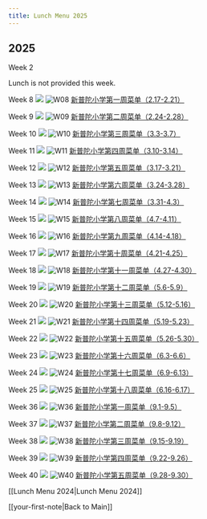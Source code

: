 ```yaml
---
title: Lunch Menu 2025
---
```


## 2025

Week 2

Lunch is not provided this week.

Week 8
<img src="{{ site.baseurl }}/assets/img/2025/lunch-25-w08.webp"/>
![W08](lunch-25-w08.webp)
[新普陀小学第一周菜单（2.17-2.21）](https://mp.weixin.qq.com/s?__biz=MzAxMzI0NzY3OA==&mid=2653213003&idx=1&sn=0605d31fc9b1e5711779ae1ddc75fa4b&chksm=81f345aa78ba27a4b6d3bada91646b1b50c61450af27868e824881b6402c67849d205f8fe7f1)

Week 9
<img src="{{ site.baseurl }}/assets/img/2025/lunch-25-w09.webp"/>
![W09](lunch-25-w09.webp)
[新普陀小学第二周菜单（2.24-2.28）](https://mp.weixin.qq.com/s?__biz=MzAxMzI0NzY3OA==&mid=2653214343&idx=2&sn=299a6e0afb5161744fe719dfbf4d4bfb&chksm=81ca2aa6fb1a1ee092cea1a89f3d20fcd7d65c147724cb3ecb170ad7196c86d68fcf09eced7c)

Week 10
<img src="{{ site.baseurl }}/assets/img/2025/lunch-25-w10.webp"/>
![W10](lunch-25-w10.webp)
[新普陀小学第三周菜单（3.3-3.7）](https://mp.weixin.qq.com/s?__biz=MzAxMzI0NzY3OA==&mid=2653214530&idx=1&sn=204e35490a6edf68a2015daf41c28442&chksm=81c90737588ebea00c435d5be845132ca5783b955e7a6fd280c51ee165b66ac833e07ec34948)

Week 11
<img src="{{ site.baseurl }}/assets/img/2025/lunch-25-w11.png"/>
![W11](lunch-25-w11.png)
[新普陀小学第四周菜单（3.10-3.14）](https://mp.weixin.qq.com/s?__biz=MzAxMzI0NzY3OA==&mid=2653215034&idx=2&sn=a657f9ed18a4e8b492ac8374284611ad&chksm=8187a6dcf0e6420d841d9f3df766669be40fae908b3611ee9da26af3b5ae447baafabde883e3)

Week 12
<img src="{{ site.baseurl }}/assets/img/2025/lunch-25-w12.webp"/>
![W12](lunch-25-w12.webp)
[新普陀小学第五周菜单（3.17-3.21）](https://mp.weixin.qq.com/s?__biz=MzAxMzI0NzY3OA==&mid=2653215588&idx=2&sn=b7a52555ea0fce100a4e16ca8819a492&chksm=8108e5e769fd02187be558c88a1c702fef2e8f0fb275ea788123c680638394dc912f9da5e94c)

Week 13
<img src="{{ site.baseurl }}/assets/img/2025/lunch-25-w13.webp"/>
![W13](lunch-25-w13.webp)
[新普陀小学第六周菜单（3.24-3.28）](https://mp.weixin.qq.com/s?__biz=MzAxMzI0NzY3OA==&mid=2653215948&idx=2&sn=ad76038bf63487c50dff9c3e6e30070b&chksm=813b38abf547ebae5621250cc523a866208d4c21cb8efc982d2fc6fd0f8bbab794aaf5bec022)

Week 14
<img src="{{ site.baseurl }}/assets/img/2025/lunch-25-w14.webp"/>
![W14](lunch-25-w14.webp)
[新普陀小学第七周菜单（3.31-4.3）](https://mp.weixin.qq.com/s?__biz=MzAxMzI0NzY3OA==&mid=2653216568&idx=2&sn=363f1561cfadace9d514083061c882a8&chksm=8197917bf8658438920bab984429d2086a6137e8747f5697dfa0dd07110f07fe16835b41ffc3)

Week 15
<img src="{{ site.baseurl }}/assets/img/2025/lunch-25-w15.webp"/>
![W15](lunch-25-w15.webp)
[新普陀小学第八周菜单（4.7-4.11）](https://mp.weixin.qq.com/s?__biz=MzAxMzI0NzY3OA==&mid=2653216988&idx=3&sn=5e09026d94d05e5afab2b961b3ac45f1&chksm=81e94636d6364138e979240bbf4bae0e284809c5a9396b206960425cba8a6d7ff1dfe7b7f42e&sessionid=1744086469)

Week 16
<img src="{{ site.baseurl }}/assets/img/2025/lunch-25-w16.webp"/>
![W16](lunch-25-w16.webp)
[新普陀小学第九周菜单（4.14-4.18）](https://mp.weixin.qq.com/s?__biz=MzAxMzI0NzY3OA==&mid=2653218325&idx=2&sn=1251230345e66fec4709f29c6475bd3a&chksm=813d30ae64d1f741c3fc2245f5095be286f332e35db2ea3dc2c436e58949e215679cc0364e3d)

Week 17
<img src="{{ site.baseurl }}/assets/img/2025/lunch-25-w17.webp"/>
![W17](lunch-25-w17.webp)
[新普陀小学第十周菜单（4.21-4.25）](https://mp.weixin.qq.com/s?__biz=MzAxMzI0NzY3OA==&mid=2653222193&idx=1&sn=36ea4cf66cea9762eb86f24fabf58cbe&chksm=8169f3186188be415a12962743e99db8a4eaeab9af6ddfe31e94233d963b101e0099aac02ed5)

Week 18
<img src="{{ site.baseurl }}/assets/img/2025/lunch-25-w18.webp"/>
![W18](lunch-25-w18.webp)
[新普陀小学第十一周菜单（4.27-4.30）](https://mp.weixin.qq.com/s?__biz=MzAxMzI0NzY3OA==&mid=2653222612&idx=1&sn=63c5178055ba9ed4f57bc514dec11c93&chksm=8192111421e4eeb155208e5d84aaf7205f3ffcccf0a99491bc217465298cb1c1fe7c3642258f)

Week 19
<img src="{{ site.baseurl }}/assets/img/2025/lunch-25-w19.webp"/>
![W19](lunch-25-w19.webp)
[新普陀小学第十二周菜单（5.6-5.9）](https://mp.weixin.qq.com/s?__biz=MzAxMzI0NzY3OA==&mid=2653223252&idx=2&sn=a3a8e38a8d7f325deee11ec1ed34f872&chksm=81f862a36f20aa46d051c7a56677457c1398ccf67599db678fe0f0f28cbdcc2fb7b3d29628ac)

Week 20 
<img src="{{ site.baseurl }}/assets/img/2025/lunch-25-w20.webp"/>
![W20](lunch-25-w20.webp)
[新普陀小学第十三周菜单（5.12-5.16）](https://mp.weixin.qq.com/s?__biz=MzAxMzI0NzY3OA==&mid=2653224236&idx=2&sn=6220c1730d4a1f4544c56951af3495c8&chksm=81329df3fe02c80d587eb20322d8b34953a981a3a2634d3e0aa776177436e81272e4ffccfa6a)

Week 21 
<img src="{{ site.baseurl }}/assets/img/2025/lunch-25-w21.webp"/>
![W21](lunch-25-w21.webp)
[新普陀小学第十四周菜单（5.19-5.23）](https://mp.weixin.qq.com/s?__biz=MzAxMzI0NzY3OA==&mid=2653224948&idx=1&sn=10b21059503654ec22aabeec6743d370&chksm=81369934f162c58a114d3db7448b05afa93d96df2fcf3cebda9b87f75623907a64375e9982ad)

Week 22 
<img src="{{ site.baseurl }}/assets/img/2025/lunch-25-w22.webp"/>
![W22](lunch-25-w22.webp)
[新普陀小学第十五周菜单（5.26-5.30）](https://mp.weixin.qq.com/s?__biz=MzAxMzI0NzY3OA==&mid=2653225168&idx=1&sn=37a3c15e21265e26378a31b983db1b01&chksm=81c5bf9d709bca66c49654eb4123b6aff2c79fa2fce308ac2c3a4a9c3484ea54256095a955ce)

Week 23 
<img src="{{ site.baseurl }}/assets/img/2025/lunch-25-w23.webp"/>
![W23](lunch-25-w23.webp)
[新普陀小学第十六周菜单（6.3-6.6）](https://mp.weixin.qq.com/s?__biz=MzAxMzI0NzY3OA==&mid=2653227756&idx=1&sn=e063c7403982c82f6e6bac476d903e8a&chksm=8135055cd0503c59753e5736dc55995a223c61ae2086ef2160eb3debb74afb770c30ba5063bb)

Week 24 
<img src="{{ site.baseurl }}/assets/img/2025/lunch-25-w24.webp"/>
![W24](lunch-25-w24.webp)
[新普陀小学第十七周菜单（6.9-6.13）](https://mp.weixin.qq.com/s?__biz=MzAxMzI0NzY3OhA==&mid=2653228052&idx=1&sn=bb2f4ff16edc57a79c14c71b5b804ac3&chksm=81ff4929cf02b5558bb33f3db0096443d9772226ccc22f63bf928a0132900aa15fb9fcdb56c9)

Week 25 
<img src="{{ site.baseurl }}/assets/img/2025/lunch-25-w25.webp"/>
![W25](lunch-25-w25.webp)
[新普陀小学第十八周菜单（6.16-6.17）](https://mp.weixin.qq.com/s?__biz=MzAxMzI0NzY3OA==&mid=2653228690&idx=2&sn=41016a86766592543d81c7898a4df66b&chksm=816e2c9399b20a35e60f49760a2237ef39874b5b8884464a48773aa1937d784adbe0f3252b7f)

Week 36
<img src="{{ site.baseurl }}/assets/img/2025/lunch-25-w36.webp"/>
![W36](lunch-25-w36.webp)
[新普陀小学第一周菜单（9.1-9.5）](https://mp.weixin.qq.com/s?__biz=MzAxMzI0NzY3OA==&mid=2653234480&idx=2&sn=65d7ca24ea901ce2c9865263e0cee5a2&chksm=811ee000131cab49d7088b08a01ebef8a07ee87c755d7563619445d0dd041f0bb77c40a84f31)

Week 37
<img src="{{ site.baseurl }}/assets/img/2025/lunch-25-w37.webp"/>
![W37](lunch-25-w37.webp)
[新普陀小学第二周菜单（9.8-9.12）](https://mp.weixin.qq.com/s?__biz=MzAxMzI0NzY3OA==&mid=2653236038&idx=1&sn=49ca006d05399f58af9273187cc41256&chksm=81bf2c3c4984a18ac47e6a2e0e6aaf197511de85ab6916596061300eb87331da47ece13accbd)

Week 38
<img src="{{ site.baseurl }}/assets/img/2025/lunch-25-w38.webp"/>
![W38](lunch-25-w38.webp)
[新普陀小学第三周菜单（9.15-9.19）](https://mp.weixin.qq.com/s?__biz=MzAxMzI0NzY3OA==&mid=2653236357&idx=1&sn=a9edd1336a43a914202c58865c84bdda&chksm=81657880042389493a8aa9959c2d027aa5ad6addb03904be0bb435795e64f10092e2f0b35f07)

Week 39
<img src="{{ site.baseurl }}/assets/img/2025/lunch-25-w39.webp"/>
![W39](lunch-25-w39.webp)
[新普陀小学第四周菜单（9.22-9.26）](https://mp.weixin.qq.com/s?__biz=MzAxMzI0NzY3OA==&mid=2653237064&idx=1&sn=09400b501088008db30ab503d9f67150&chksm=81daaaec3a32d9fae690ebd75b7f3cc6634fb9ffff0f002f165e6e5adaf4b630c77438505fc4)

Week 40
<img src="{{ site.baseurl }}/assets/img/2025/lunch-25-w40.webp"/>
![W40](lunch-25-w40.webp)
[新普陀小学第五周菜单（9.28-9.30）](https://mp.weixin.qq.com/s?__biz=MzAxMzI0NzY3OA==&mid=2653238847&idx=2&sn=be93c8041bc7a4ac82ed1f43946b81b3&chksm=81b46ee50b8d3faa1b6e9af8fdbf7b86a10871591268c4b565cb1f8411a576fa17202aefd04b)





[[Lunch Menu 2024|Lunch Menu 2024]]

[[your-first-note|Back to Main]]
